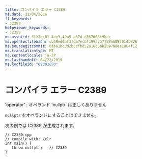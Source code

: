 ```yaml
---
title: コンパイラ エラー C2389
ms.date: 11/04/2016
f1_keywords:
- C2389
helpviewer_keywords:
- C2389
ms.assetid: 6122dc81-4ee3-49a5-a67d-d867808c9bac
ms.openlocfilehash: cb58ed0af3fda7ecbf399ac37758a688f014b826
ms.sourcegitcommit: 0ab61bc3d2b6cfbd52a16c6ab2b97a8ea1864f12
ms.translationtype: MT
ms.contentlocale: ja-JP
ms.lasthandoff: 04/23/2019
ms.locfileid: "62393650"
---
```

# <a name="compiler-error-c2389"></a>コンパイラ エラー C2389

'operator' : オペランド 'nullptr' は正しくありません

`nullptr` をオペランドにすることはできません。

次の例では C2389 が生成されます。

```
// C2389.cpp
// compile with: /clr
int main() {
   throw nullptr;   // C2389
}
```